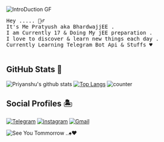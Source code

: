 
![IntroDuction GF](https://raw.githubusercontent.com/bhardwajjEE/bhardwajjEE/main/Assets/ezgif.com-gif-maker.gif)

<pre>
Hey ..... 🙋‍♂️</br>It's Me Pratyush aka BhardwajjEE . </br>I am Currently 17 & Doing My jEE preparation .</br>I love to discover & learn new things each day . </br>Currently Learning Telegram Bot Api & Stuffs ♥️ </br> </pre>

## GitHub Stats 🌟

![Priyanshu's github stats](https://github-readme-stats.vercel.app/api?username=bhardwajjEE&theme=vue&count_private=true&show_icons=true&cache_seconds=1800)
[![Top Langs](https://github-readme-stats.vercel.app/api/top-langs/?username=bhardwajjEE&layout=compact)](https://github.com/bhardwajjEE/github-readme-stats)
![counter](https://komarev.com/ghpvc/?username=bhardwajjEE&style=flat-square)

## Social Profiles 🏝️


[![Telegram](https://img.shields.io/badge/Telegram-000000?style=for-the-badge&logo=telegram&logoColor=white)](https://telegram.me/theContactRobot)
[![instagram](https://img.shields.io/badge/Instagram-000000?style=for-the-badge&logo=instagram&logoColor=white)](https://instagram.com/priyanshu_bhardwajji)
[![Gmail](https://img.shields.io/badge/Gmail-000000?style=for-the-badge&logo=gmail&logoColor=white)](mailto:itispriyanshu@gmail.com)

![See You Tommorrow ..♠️♥️](https://telesco.pe/priyanshu_bhardwajji/4)
